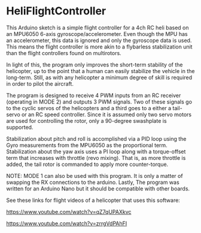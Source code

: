 # HeliFlightController
This Arduino sketch is a simple flight controller for a 4ch RC heli based on an MPU6050 6-axis gyroscope/accelerometer. Even though the MPU has an accelerometer, this data is ignored and only the gyroscope data is used. This means the flight controller is more akin to a flybarless stabilization unit than the flight controllers found on multirotors. 

In light of this, the program only improves the short-term stability of the helicopter, up to the point that a human can easily stabilize the vehicle in the long-term. Still, as with any helicopter a minimum degree of skill is required in order to pilot the aircraft.

The program is designed to receive 4 PWM inputs from an RC receiver (operating in MODE 2) and outputs 3 PWM signals. Two of these signals go to the cyclic servos of the helicopters and a third goes to a either a tail-servo or an RC speed controller. Since it is assumed only two servo motors are used for controlling the rotor, only a 90-degree swashplate is supported. 

Stabilization about pitch and roll is accomplished via a PID loop using the Gyro measurements from the MPU6050 as the proportional term. Stabilization about the yaw axis uses a PI loop along with a torque-offset term that increases with throttle (revo mixing). That is, as more throttle is added, the tail rotor is commanded to apply more counter-torque.     

NOTE: MODE 1 can also be used with this program. It is only a matter of swapping the RX connections to the arduino. Lastly, The program was written for an Arduino Nano but it should be compatible with other boards. 

See these links for flight videos of a helicopter that uses this software:
  
https://www.youtube.com/watch?v=qZ7qUPAXkvc

https://www.youtube.com/watch?v=zrrgVdPAhFI

